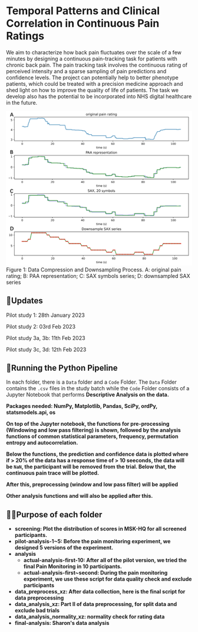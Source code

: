 # Temporal Patterns and Clinical Correlation in Continuous Pain Ratings
We aim to characterize how back pain fluctuates over the scale of a few minutes by designing a continuous pain-tracking task for patients with chronic back pain. The pain tracking task involves the continuous rating of perceived intensity and a sparse sampling of pain predictions and confidence levels. The project can potentially help to better phenotype patients, which could be treated with a precision medicine approach and shed light on how to improve the quality of life of patients. The task we develop also has the potential to be incorporated into NHS digital healthcare in the future.

<img width="651" alt="image" src="https://github.com/CoSineZxc/noxlab_pain_monitoring/blob/main/SAX_page-0001.jpg">
Figure 1: Data Compression and Downsampling Process. A: original pain rating; B: PAA representation; C: SAX symbols series; D: downsampled SAX series

## 🎯Updates
Pilot study 1: 28th January 2023

Pilot study 2: 03rd Feb 2023

Pilot study 3a, 3b: 11th Feb 2023

Pilot study 3c, 3d: 12th Feb 2023


## 🏃Running the Python Pipeline
In each folder, there is a ```Data``` folder and a ```Code``` Folder. The ```Data``` Folder contains the ```.csv``` files in the study batch while the ```Code``` Folder consists of a Jupyter Notebook that performs <strong>Descriptive Analysis</stsrong> on the data. 

Packages needed: NumPy, Matplotlib, Pandas, SciPy, ordPy, statsmodels.api, os

On top of the Jupyter notebook, the functions for pre-processing (Windowing and low pass filtering) is shown, followed by the analysis functions of common statistical parameters, frequency, permutation entropy and autocorrelation.

Below the functions, the prediction and confidence data is plotted where if > 20% of the data has a response time of > 10 seeconds, the data will be ```NaN```, the participant will be removed from the trial. Below that, the continuous pain trace will be plotted.

After this, preprocessing (window and low pass filter) will be applied

Other analysis functions and will also be applied after this.

## 👩‍💻Purpose of each folder
+ screening:
    Plot the distribution of scores in MSK-HQ for all screened participants. 
+ pilot-analysis-1~5:
    Before the pain monitoring experiment, we designed 5 versions of the experiment. 
+ analysis
  + actual-analysis-first-10: After all of the pilot version, we tried the final Pain Monitoring in 10 participants.
  + actual-analysis-first~second: During the pain monitoring experiment, we use these script for data quality check and exclude participants
+ data_preprocess_xz:
    After data collection, here is the final script for data preprocessing
+ data_analysis_xz:
    Part II of data preprocessing, for split data and exclude bad trials
+ data_analysis_normality_xz:
    normality check for rating data
+ final-analysis:
    Sharon's data analysis
